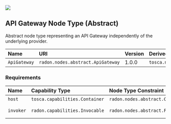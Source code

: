 ![](https://img.shields.io/badge/Status:-RELEASED-green)

## API Gateway Node Type (Abstract)

Abstract node type representing an API Gateway independently of the underlying provider.

| Name | URI | Version | Derived From |
|:---- |:--- |:------- |:------------ |
| `ApiGateway` | `radon.nodes.abstract.ApiGateway` | 1.0.0 | `tosca.nodes.Root` |

### Requirements

| Name | Capability Type | Node Type Constraint | Relationship Type | Occurrences |
|:---- |:--------------- |:-------------------- |:----------------- |:------------|
| `host` | `tosca.capabilities.Container` | `radon.nodes.abstract.CloudPlatform` | `tosca.relationships.HostedOn` | [1, 1] |
| `invoker` | `radon.capabilities.Invocable` | `radon.nodes.abstract.Function` | `radon.relationships.Triggers` | [0, UNBOUNDED] |
